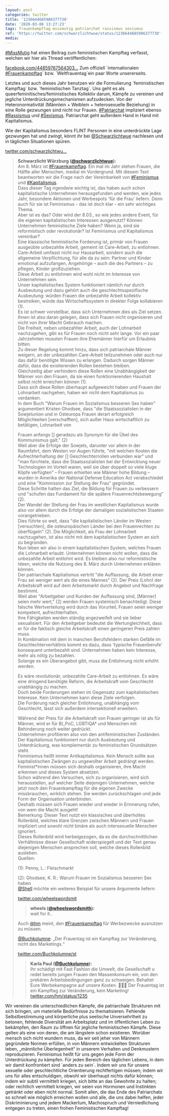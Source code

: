 ```yaml
---
layout: post
categories: twitter
title: '1236644685986377730'
date: '2020-03-08 13:27:23'
tags: frauenkampftag missmutig patriarchat rassismus sexismus
ref: 'https://twitter.com/schwarzlichtwue/status/1236644685986377730'
media:
---
```

[#MissMutig](/t/missmutig) hat einen Beitrag zum feministischen Kampftag verfasst, welchen wir hier als Thread veröffentlichen:

[facebook.com/44859767564303…](https://www.facebook.com/448597675643037/posts/824683641367770/)
Zum offiziell ´internationalen [#Frauenkampftag](/t/frauenkampftag)´ bzw. ´Weltfrauentag´ein paar Worte unsererseits.



Letztes und auch dieses Jahr benutzen wir die Formulierung ´feministischen Kampftag´ bzw. ´feministischen Tanztag´.
Uns geht es als queerfeminitisches/feministisches Kollektiv darum, Kämpfe zu vereinen und jegliche Unterdrückungsmechanismen aufzudecken. Von der Heteronormativität (Männlein + Weiblein + heterosexuelle Beziehung) in eine Rolle gezwungen sind nicht nur Frauen.
[#Patriarchat](/t/patriarchat) impliziert ebenso [#Rassismus](/t/rassismus) und [#Sexismus](/t/sexismus).
Patriarchat geht außerdem Hand in Hand mit Kapitalismus.



Wie der Kapitalismus besonders FLINT Personen in eine unterdrückte Lage gezwungen hat und zwingt, könnt ihr bei [@Schwarzlichtwue](https://twitter.com/Schwarzlichtwue) nachlesen und in täglichen Situationen spüren.

[twitter.com/schwarzlichtwu…](https://twitter.com/schwarzlichtwue/status/1235897000928964608)
> <b>Schwarzlicht Würzburg ([@schwarzlichtwue](https://twitter.com/schwarzlichtwue)):</b>  
>Am 8. März ist [#Frauenkampftag](/t/frauenkampftag). Ein mal im Jahr stehen Frauen, die Hälfte aller Menschen, medial im Vordergrund. Mit diesem Text beantworten wir die Frage nach der Vereinbarkeit von [#Feminismus](/t/feminismus) und [#Kapitalismus](/t/kapitalismus).   
>Dass dieser Tag irgendwie wichtig ist, das haben auch schon kapitalistische Unternehmen herausgefunden und werden, wie jedes Jahr, besondere Aktionen und Werbespots 'für die Frau' liefern. Denn auch für sie ist Feminismus - das ist doch klar - ein sehr wichtiges Thema.   
>Aber ist es das? Oder wird der 8.03., so wie jedes andere Event, für die eigenen kapitalistischen Interessen ausgenutzt? Können Unternehmen feministische Ziele haben? Wenn ja, sind sie reformistisch oder revolutionär? Ist Feminismus und Kapitalismus vereinbar?  
>Eine klassische feministische Forderung ist, primär von Frauen ausgeübte unbezahlte Arbeit, gemeint ist Care-Arbeit, zu entlohnen.  
>Care-Arbeit umfasst nicht nur Hausarbeit, sondern auch die allgemeine Verpflichtung, für alle da zu sein: Partner und Kinder emotional aufzufangen, Angehörige – auch die des Partners – zu pflegen, Kinder großzuziehen.  
>Diese Arbeit zu entlohnen wird wohl nicht im Interesse von Unternehmen sein.  
>Unser kapitalistisches System funktioniert nämlich nur durch Ausbeutung und dazu gehört auch die geschlechtsspezifische Ausbeutung: würden Frauen die unbezahlte Arbeit kollektiv bestreiken, würde das Wirtschaftssystem in direkter Folge kollabieren (1).  
>Es ist schwer vorstellbar, dass sich Unternehmen dies als Ziel setzen. Ihnen ist also daran gelegen, dass sich Frauen nicht organisieren und nicht von ihrer Macht Gebrauch machen.  
>Die Freiheit, neben unbezahlter Arbeit, auch der Lohnarbeit nachzugehen, gibt es für Frauen noch nicht sehr lange. Vor ein paar Jahrzehnten mussten Frauen ihre Ehemänner hierfür um Erlaubnis bitten.  
>Zu dieser Regelung kommt hinzu, dass sich patriarchale Männer weigern, an der unbezahlten Care-Arbeit teilzunehmen oder auch nur das dafür benötigte Wissen zu erlangen. Dadurch sorgen Männer dafür, dass die existierenden Rollen bestehen bleiben.  
>Gleichzeitig aber verhindern diese Rollen eine Unabhängigkeit der Männer von den Frauen, da sie einen funktionierenden Haushalt selbst nicht erreichen können (1).  
>Dass sich diese Rollen überhaupt aufgeweicht haben und Frauen der Lohnarbeit nachgehen, haben wir nicht dem Kapitalismus zu verdanken.  
>In dem Buch "Warum Frauen im Sozialismus besseren Sex haben" argumentiert Kristen Ghodsee, dass "die Staatssozialisten in der Sowjetunion und in Osteuropa Frauen derart erfolgreich Möglichkeiten [verschafften], sich außer Haus wirtschaftlich zu betätigen,   Lohnarbeit von  
>  
>Frauen anfangs [] geradezu als Synonym für die Übel des Kommunismus galt." (2)  
>Weil aber die Erfolge der Sowjets, darunter vor allem in der Raumfahrt, dem Westen vor Augen führte, "mit welchen Kosten die Aufrechterhaltung der [] Geschlechterrollen verbunden war" und "man fürchtete, dass die Staatssozialisten bei der Entwicklung neuer Technologien   im Vorteil waren, weil sie über doppelt so viele kluge Köpfe verfügten" – Frauen erhielten wie Männer hohe Bildung – wurden in Amerika der National Defense Education Act verabschiedet und eine "Kommission zur Stellung der Frau" gegründet.  
>Diese Schritte hatten das Ziel, die Bildung für Frauen zu verbessern und "schufen das Fundament für die spätere Frauenrechtsbewegung" (2).  
>Der Wandel der Stellung der Frau im westlichen Kapitalismus wurde also vor allem durch die Erfolge der damaligen sozialistischen Staaten vorangetrieben.  
>Dies führte so weit, dass "die kapitalistischen Länder im Westen [versuchten], die osteuropäischen Länder bei den Frauenrechten zu überflügeln" (2). Die Möglichkeit, als Frau der Lohnarbeit nachzugehen, ist also nicht mit dem kapitalistischen System an sich zu begründen.  
>Nun leben wir also in einem kapitalistischen System, welches Frauen die Lohnarbeit erlaubt. Unternehmen können nicht wollen, dass die unbezahlte Arbeit entlohnt wird. Es bleiben also nur reformistische Ideen, welche die Nutzung des 8. März durch Unternehmen erklären können.  
>Der patriarchale Kapitalismus vertritt "die Auffassung, die Arbeit einer Frau sei weniger wert als die eines Mannes" (2). Der Preis (Lohn) der Arbeitskraft wird auf dem Arbeitsmarkt durch Angebot und Nachfrage bestimmt.  
>Weil aber "Arbeitgeber und Kunden der Auffassung sind, [Männer] seien mehr wert," (2) werden Frauen systemisch benachteiligt. Diese falsche Wertverteilung wird durch das Vorurteil, Frauen seien weniger kompetent, aufrechterhalten.  
>Ihre Fähigkeiten werden ständig angezweifelt und sie lieber sexualisiert. Für den Arbeitgeber bedeutet die Wertungleichheit, dass er für die faktisch gleiche Arbeitskraft einen geringeren Preis zahlen muss.  
>In Kombination mit dem in manchen Berufsfeldern starken Gefälle im Geschlechterverhältnis kommt es dazu, dass 'typische Frauenberufe' konsequent unterbezahlt sind. Unternehmen haben kein Interesse, mehr als nötig zu bezahlen.  
>Solange es ein Überangebot gibt, muss die Entlohnung nicht erhöht werden.  
>  
>  
>  
>Es wäre revolutionär, unbezahlte Care-Arbeit zu entlohnen. Es wäre eine dringend benötigte Reform, die Arbeitskraft vom Geschlecht unabhängig zu machen.  
>Doch beide Forderungen stehen im Gegensatz zum kapitalistischen Interesse. Kein Unternehmen kann diese Ziele verfolgen.  
>Die Forderung nach gleicher Entlohnung, unabhängig vom Geschlecht, lässt sich außerdem intersektionell erweitern.  
>  
>  
>  
>Während der Preis für die Arbeitskraft von Frauen geringer ist als für Männer, wird er für BI_PoC, LGBTIQA\* und Menschen mit Behinderung noch weiter gedrückt.  
>Unternehmen profitieren also von den antifeministischen Zuständen. Der Kapitalismus funktioniert nur durch Ausbeutung und Unterdrückung, was komplementär zu feministischen Grundsätzen steht.  
>Feminismus heißt immer Antikapitalismus. Kein Mensch sollte aus kapitalistischen Zwängen zu ungewollter Arbeit gedrängt werden.  
>Feminist\*innen müssen sich deshalb organisieren, ihre Macht erkennen und dieses System absetzen.  
>Schon während den Versuchen, sich zu organisieren, wird sich herausstellen, auf welcher Seite diejenigen Unternehmen, welche jetzt noch den Frauenkampftag für die eigenen Zwecke missbrauchen, wirklich stehen. Sie werden zurückschlagen und jede Form der Organisation unterbinden.  
>Deshalb müssen sich Frauen wieder und wieder in Erinnerung rufen, von wem die Macht ausgeht!  
>Bemerkung: Dieser Text nutzt ein klassisches und überholtes Rollenbild, welches klare Grenzen zwischen Männern und Frauen impliziert und sowohl nicht binäre als auch intersexuelle Menschen ignoriert.  
>Dieses Rollenbild wird herbeigezogen, da es die durchschnittlichen Verhältnisse dieser Gesellschaft widerspiegelt und der Text genau diejenigen Menschen ansprechen soll, welche dieses Rollenbild ausleben.  
>Quellen:  
>  
>(1): Penny, L.: Fleischmarkt  
>  
>(2): Ghodsee, K. R.: Warum Frauen im Sozialismus besseren Sex haben  
>[@Shell](https://twitter.com/Shell) möchte ein weiteres Beispiel für unsere Argumente liefern:  
>  
>[twitter.com/wheelswordsmit](https://twitter.com/wheelswordsmith/status/1236027772608245760?s=19)  
>> <b>wheels ([@wheelswordsmith](https://twitter.com/wheelswordsmith)):</b>    
>>wait for it..     
>  
>  
>Auch [@hm](https://twitter.com/hm) meint, den [#Frauenkampftag](/t/frauenkampftag) für Werbezwecke ausnutzen zu müssen.  
>  
>  
>  
>[@Buchkolumne](https://twitter.com/Buchkolumne): „Der Frauentag ist ein Kampftag zur Veränderung, nicht des Marketings.“  
>  
>[twitter.com/Buchkolumne/st](https://twitter.com/Buchkolumne/status/1236592382331756544?s=19)  
>> <b>Karla Paul ([@Buchkolumne](https://twitter.com/Buchkolumne)):</b>    
>>Ihr schädigt mit Fast Fashion die Umwelt, die Gesellschaft u redet bereits jungen Frauen den Massenkonsum ein, von den prekären Arbeitsbedingungen ganz zu schweigen. Behaltet Eure Werbekampagne auf unsere Kosten. 🤷🏻‍♀️ Der Frauentag ist ein Kampftag zur Veränderung, kein Marketing! [twitter.com/hm/status/1235](https://twitter.com/hm/status/1235956805336993799)    
>  
>  


Wir vereinen die unterschiedlichen Kämpfe, die patriarchale Strukturen mit sich bringen, um materielle Bedürfnisse zu thematisieren.
Fehlende Selbstbestimmung und körperliche plus seelische Unversehrtheit zu betonen, fehlende Diversität am Arbeitsplatz und im öffentlichen Leben zu bekämpfen, den Raum zu öffnen für jegliche feministischen Kämpfe.
Diese gelten als eine von deren, die am längstem schon existieren.
Worüber mensch sich nicht wundern muss, da wir seit jeher von Männern gegründete Normen erfüllen, in von Männern entwickelten Strukturen leben, „männliche Überlegenheit“ in unserem Verhalten und Denkmustern reproduzieren.
Feminismus heißt für uns gegen jede Form der Unterdrückung zu kämpfen. Für jeden Bereich des täglichen Lebens, in dem wir damit konfrontiert sind ´anders zu sein´.
Indem wir uns für unsere sexuelle oder geschlechtliche Orientierung rechtfertigen müssen; indem wir uns für alles entschuldigen, obwohl wir überhaupt nichts dafür können; indem wir subtil vermittelt kriegen, sich bitte an das Gewohnte zu halten;
oder rechtlich vermittelt kriegen, wir seien von Hormonen und Instinkten getränkt oder eben nicht normal.
Somit allen, die das Ende des Patriarchats so schnell wie möglich erreichen wollen und alle, die uns dabei helfen, jeder Diskriminierung und jedem Mackertum, Machospruch und Verniedlichung entgegen zu treten, einen frohen Feministischen Kampftag!